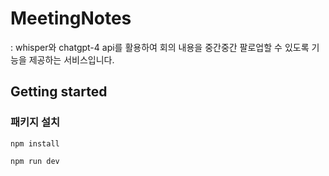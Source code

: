 # MeetingNotes

: whisper와 chatgpt-4 api를 활용하여 회의 내용을 중간중간 팔로업할 수 있도록 기능을 제공하는 서비스입니다.

## Getting started

### 패키지 설치

```
npm install
```

```
npm run dev
```
